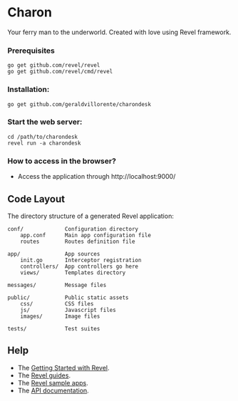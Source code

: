 # Charon

Your ferry man to the underworld. Created with love using Revel framework.

### Prerequisites
```
go get github.com/revel/revel
go get github.com/revel/cmd/revel
```

### Installation:
```
go get github.com/geraldvillorente/charondesk
```

### Start the web server:
```
cd /path/to/charondesk
revel run -a charondesk
```

### How to access in the browser?
- Access the application through http://localhost:9000/

## Code Layout

The directory structure of a generated Revel application:

    conf/             Configuration directory
        app.conf      Main app configuration file
        routes        Routes definition file

    app/              App sources
        init.go       Interceptor registration
        controllers/  App controllers go here
        views/        Templates directory

    messages/         Message files

    public/           Public static assets
        css/          CSS files
        js/           Javascript files
        images/       Image files

    tests/            Test suites


## Help

* The [Getting Started with Revel](http://revel.github.io/tutorial/gettingstarted.html).
* The [Revel guides](http://revel.github.io/manual/index.html).
* The [Revel sample apps](http://revel.github.io/examples/index.html).
* The [API documentation](https://godoc.org/github.com/revel/revel).
